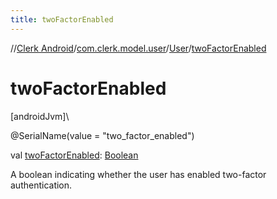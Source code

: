 ```yaml
---
title: twoFactorEnabled
---
```

//[Clerk Android](../../../index.html)/[com.clerk.model.user](../index.html)/[User](index.html)/[twoFactorEnabled](two-factor-enabled.html)



# twoFactorEnabled



[androidJvm]\




@SerialName(value = &quot;two_factor_enabled&quot;)



val [twoFactorEnabled](two-factor-enabled.html): [Boolean](https://kotlinlang.org/api/latest/jvm/stdlib/kotlin-stdlib/kotlin/-boolean/index.html)



A boolean indicating whether the user has enabled two-factor authentication.





